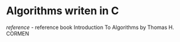# Algorithms writen in C

*reference* - reference book Introduction To Algorithms by Thomas H. CORMEN
